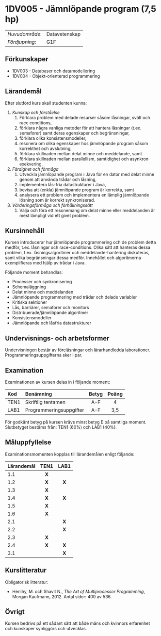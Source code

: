 # 1DV005 - Jämnlöpande program (7,5 hp)

|     |     |
| --- | --- | 
| *Huvudområde*: | Datavetenskap | 
| *Fördjupning*: | G1F | 

## Förkunskaper

- 1DV003 - Databaser och datamodellering
- 1DV004 - Objekt-orienterad programmering

## Lärandemål

Efter slutförd kurs skall studenten kunna:

1. *Kunskap och förståelse*
    1. Förklara problem med delade resurser såsom låsningar, svält och race conditions,
    2. förklara några vanliga metoder för att hantera låsningar (t.ex. semaforer) samt deras egenskaper och begränsningar,
    3. förklara olika konsistensmodeller,
    4. resonera om olika egenskaper hos jämnlöpande program såsom korrekthet och avslutning,
    5. förklara skillnaden mellan delat minne och meddelande, samt
    6. förklara skillnaden mellan parallellism, samtidighet och asynkron exekvering.
2. *Färdighet och förmåga*
    1. Utveckla jämnlöpande program i Java för en dator med delat minne genom att använda trådar och låsning,
    2. implementera lås-fria datastrukturer i Java, 
    3. bevisa att (enkla) jämnlöpande program är korrekta, samt
    4. analysera ett problem och implementera en lämplig jämnlöpande lösning som är korrekt synkroniserad.
3. *Värderingsförmåga och förhållningssätt*
    1. Välja och föra ett resonemang om delat minne eller meddelanden är mest lämpligt vid ett givet problem.

## Kursinnehåll

Kursen introducerar hur jämnlöpande programmering och de problem detta medför, t.ex. låsningar och race-conditions. Olika sätt att hanteras dessa problem, t.ex. låsningsalgoritmer och meddelande-hantering diskuteras, samt vilka begränsningar dessa medför. Innehållet och algoritmerna exemplifieras med hjälp av trådar i Java.

Följande moment behandlas:

- Processer och synkronisering
- Schemaläggning 
- Delat minne och meddelanden
- Jämnlöpande programmering med trådar och delade variabler 
- Kritiska sektioner
- Lås, barriärer, semaforer och monitors
- Distribuerade/jämnlöpande algoritmer
- Konsistensmodeller
- Jämnlöpande och låsfria datastrukturer

## Undervisnings- och arbetsformer

Undervisningen består av föreläsningar och lärarhandledda laborationer. Programmeringsuppgifterna sker i par.  

## Examination

Examinationen av kursen delas in i följande moment:

| Kod  | Benämning               | Betyg | Poäng | 
| :--- | :-----------------------| :---: | :---: |
| TEN1 | Skriftlig tentamen      | A-F   | 4     |
| LAB1 | Programmeringsuppgifter | A-F   | 3,5   |

För godkänt betyg på kursen krävs minst betyg E på samtliga moment. Slutbetyget bestäms från: TEN1 (60%) och LAB1 (40%).

## Måluppfyllelse

Examinationsmomenten kopplas till lärandemålen enligt följande:

| Lärandemål | TEN1  | LAB1  |  
| :--------- | :---: | :---: |  
| 1.1        | **X** |       |  
| 1.2        | **X** | **X** |  
| 1.3        | **X** |       |  
| 1.4        | **X** | **X** |  
| 1.5        | **X** |       |  
| 1.6        | **X** |       |  
| 2.1        |       | **X** |  
| 2.2        |       | **X** |  
| 2.3        | **X** |       |  
| 2.4        | **X** | **X** |  
| 3.1        |       | **X** |  

## Kurslitteratur

Obligatorisk litteratur:

- Herlihy, M. och Shavit N., *The Art of Multiprocessor Programming*, Morgan Kaufmann, 2012. Antal sidor: 400 av 536.

## Övrigt

Kursen bedrivs på ett sådant sätt att både mäns och kvinnors erfarenhet och kunskaper synliggörs och utvecklas.